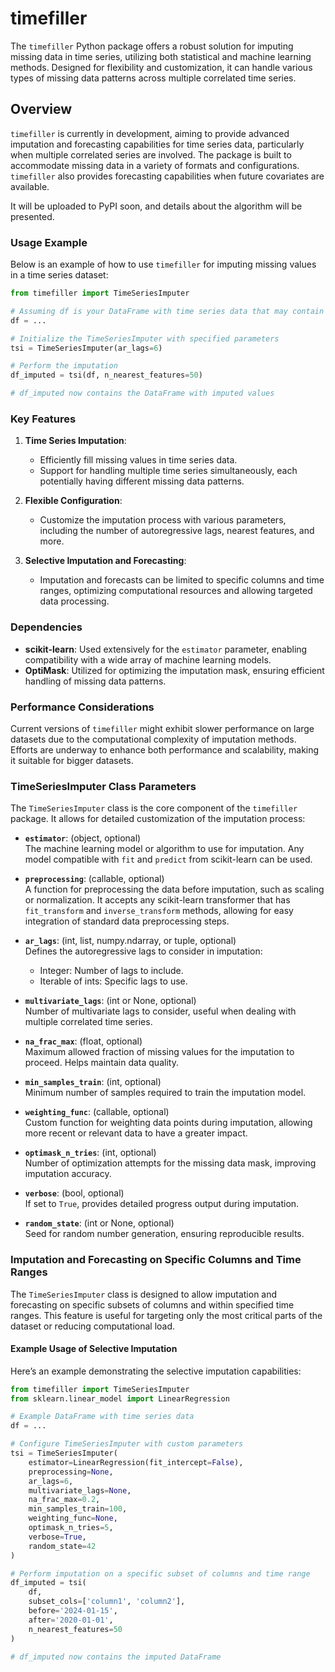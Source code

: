 # timefiller
The `timefiller` Python package offers a robust solution for imputing missing data in time series, utilizing both statistical and machine learning methods. Designed for flexibility and customization, it can handle various types of missing data patterns across multiple correlated time series.

## Overview

`timefiller` is currently in development, aiming to provide advanced imputation and forecasting capabilities for time series data, particularly when multiple correlated series are involved. The package is built to accommodate missing data in a variety of formats and configurations. `timefiller` also provides forecasting capabilities when future covariates are available.

It will be uploaded to PyPI soon, and details about the algorithm will be presented.

### Usage Example

Below is an example of how to use `timefiller` for imputing missing values in a time series dataset:

```python
from timefiller import TimeSeriesImputer

# Assuming df is your DataFrame with time series data that may contain missing values
df = ...

# Initialize the TimeSeriesImputer with specified parameters
tsi = TimeSeriesImputer(ar_lags=6)

# Perform the imputation
df_imputed = tsi(df, n_nearest_features=50)

# df_imputed now contains the DataFrame with imputed values
```

### Key Features

1. **Time Series Imputation**: 
   - Efficiently fill missing values in time series data.
   - Support for handling multiple time series simultaneously, each potentially having different missing data patterns.

2. **Flexible Configuration**: 
   - Customize the imputation process with various parameters, including the number of autoregressive lags, nearest features, and more.

3. **Selective Imputation and Forecasting**: 
   - Imputation and forecasts can be limited to specific columns and time ranges, optimizing computational resources and allowing targeted data processing.

### Dependencies

- **scikit-learn**: Used extensively for the `estimator` parameter, enabling compatibility with a wide array of machine learning models.
- **OptiMask**: Utilized for optimizing the imputation mask, ensuring efficient handling of missing data patterns.

### Performance Considerations

Current versions of `timefiller` might exhibit slower performance on large datasets due to the computational complexity of imputation methods. Efforts are underway to enhance both performance and scalability, making it suitable for bigger datasets.

### TimeSeriesImputer Class Parameters

The `TimeSeriesImputer` class is the core component of the `timefiller` package. It allows for detailed customization of the imputation process:

- **`estimator`**: (object, optional)  
  The machine learning model or algorithm to use for imputation. Any model compatible with `fit` and `predict` from scikit-learn can be used.

- **`preprocessing`**: (callable, optional)  
  A function for preprocessing the data before imputation, such as scaling or normalization. It accepts any scikit-learn transformer that has `fit_transform` and `inverse_transform` methods, allowing for easy integration of standard data preprocessing steps.

- **`ar_lags`**: (int, list, numpy.ndarray, or tuple, optional)  
  Defines the autoregressive lags to consider in imputation:
  - Integer: Number of lags to include.
  - Iterable of ints: Specific lags to use.

- **`multivariate_lags`**: (int or None, optional)  
  Number of multivariate lags to consider, useful when dealing with multiple correlated time series.

- **`na_frac_max`**: (float, optional)  
  Maximum allowed fraction of missing values for the imputation to proceed. Helps maintain data quality.

- **`min_samples_train`**: (int, optional)  
  Minimum number of samples required to train the imputation model.

- **`weighting_func`**: (callable, optional)  
  Custom function for weighting data points during imputation, allowing more recent or relevant data to have a greater impact.

- **`optimask_n_tries`**: (int, optional)  
  Number of optimization attempts for the missing data mask, improving imputation accuracy.

- **`verbose`**: (bool, optional)  
  If set to `True`, provides detailed progress output during imputation.

- **`random_state`**: (int or None, optional)  
  Seed for random number generation, ensuring reproducible results.

### Imputation and Forecasting on Specific Columns and Time Ranges

The `TimeSeriesImputer` class is designed to allow imputation and forecasting on specific subsets of columns and within specified time ranges. This feature is useful for targeting only the most critical parts of the dataset or reducing computational load.

#### Example Usage of Selective Imputation

Here’s an example demonstrating the selective imputation capabilities:

```python
from timefiller import TimeSeriesImputer
from sklearn.linear_model import LinearRegression

# Example DataFrame with time series data
df = ...

# Configure TimeSeriesImputer with custom parameters
tsi = TimeSeriesImputer(
    estimator=LinearRegression(fit_intercept=False),
    preprocessing=None,
    ar_lags=6,
    multivariate_lags=None,
    na_frac_max=0.2,
    min_samples_train=100,
    weighting_func=None,
    optimask_n_tries=5,
    verbose=True,
    random_state=42
)

# Perform imputation on a specific subset of columns and time range
df_imputed = tsi(
    df, 
    subset_cols=['column1', 'column2'],
    before='2024-01-15',
    after='2020-01-01',
    n_nearest_features=50
)

# df_imputed now contains the imputed DataFrame
```
